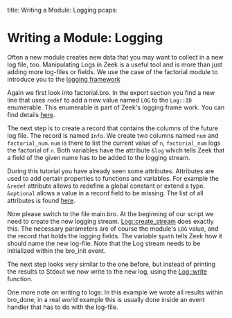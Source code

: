 title: Writing a Module: Logging
pcaps: 

Writing a Module: Logging
=========================

Often a new module creates new data that you may want to collect in a new log file, too.
Manipulating Logs in Zeek is a useful tool and is more than just adding more log-files or fields.
We use the case of the factorial module to introduce you to the [logging framework](https://www.zeek.org/sphinx/frameworks/logging.html)

Again we first look into factorial.bro.
In the export section you find a new line that uses `redef` to add a new value named `LOG`
to the `Log::ID` enumerable. This enumerable is part of Zeek's logging frame work. You can find details
[here](https://www.zeek.org/sphinx-git/scripts/base/frameworks/logging/main.bro.html).

The next step is to create a record that contains the columns of the future log file. The record
is named `Info`. We create two columns named `num` and `factorial_num`. `num` is there to list the current value
of `n`, `factorial_num` logs the factorial of `n`. Both variables have the attribute `&log` which
tells Zeek that a field of the given name has to be added to the logging stream.

During this tutorial you have already seen some attributes. Attributes are used to add certain properties to functions and
variables. For example the `&redef` attribute allows to redefine a global constant or extend a type. `&optional` allows a 
value in a record field to be missing. The list of all attributes is found [here](https://www.zeek.org/sphinx/script-reference/attributes.html?highlight=attributes).

Now please switch to the file main.bro. At the beginning of our script we need to create the new logging
stream. [Log::create\_stream](https://www.zeek.org/sphinx/scripts/base/frameworks/logging/main.bro.html?highlight=log%3A%3Acreate_stream#id-Log::create_stream) does exactly this. 
The necessary parameters are of course the module's `LOG` value, and the record that holds the logging fields. 
The variable `$path` tells Zeek how it should name the new log-file. Note that the Log stream needs to be initialized within the bro\_init event.

The next step looks very similar to the one before, but instead of printing the results to Stdout we now 
write to the new log, using the [Log::write](https://www.zeek.org/sphinx/scripts/base/frameworks/logging/main.bro.html?highlight=log%3A%3Awrite#id-Log::write) function.

One more note on writing to logs: In this example we wrote all results within bro\_done, in a real world example this
is usually done inside an event handler that has to do with the log-file.



